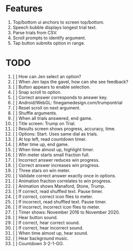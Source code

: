 # Features

1. Top/bottom ui anchors to screen top/bottom.
1. Speech bubble displays longest trial text.
1. Parse trials from CSV.
1. Scroll prompts to identify argument.
1. Tap button submits option in range.

# TODO

1. [ ] How can Jen select an option?
1. [ ] When Jen taps the gavel, how can she see feedback?
1. [ ] Button appears to enable selection.
1. [ ] Snap scroll to option.
1. [ ] Correct answer corresponds to answer key.
1. [ ] Android/WebGL: finegamedesign.com/trumpontrial
1. [ ] Reset scroll on next argument.
1. [ ] Shuffle arguments.
1. [ ] When all trials answered, end game.
1. [ ] Title screen: Trump on Trial.
1. [ ] Results screen shows progress, accuracy, time.
1. [ ] Options: Start. Uses same dial as trials.
1. [ ] At top left, read countdown timer.
1. [ ] After time up, end game.
1. [ ] When time almost up, highlight timer.
1. [ ] Win meter starts small fraction full.
1. [ ] Incorrect answer reduces win progress.
1. [ ] Correct answer increases win progress.
1. [ ] Three stars on win meter.
1. [ ] Validate correct answer exactly once in options.
1. [ ] Animation fraction correlates to win progress.
1. [ ] Animation shows Manaford, Stone, Trump.
1. [ ] If correct, read shuffled text. Pause timer.
1. [ ] If correct, correct icon flies to meter.
1. [ ] If incorrect, read shuffled text. Pause timer.
1. [ ] If incorrect, incorrect icon flies to meter.
1. [ ] Timer shows: November 2016 to November 2020.
1. [ ] Hear button sound.
1. [ ] If correct, hear correct sound.
1. [ ] If correct, hear incorrect sound.
1. [ ] When time almost up, hear sound.
1. [ ] Hear background music.
1. [ ] Countdown 3-2-1-GO.
